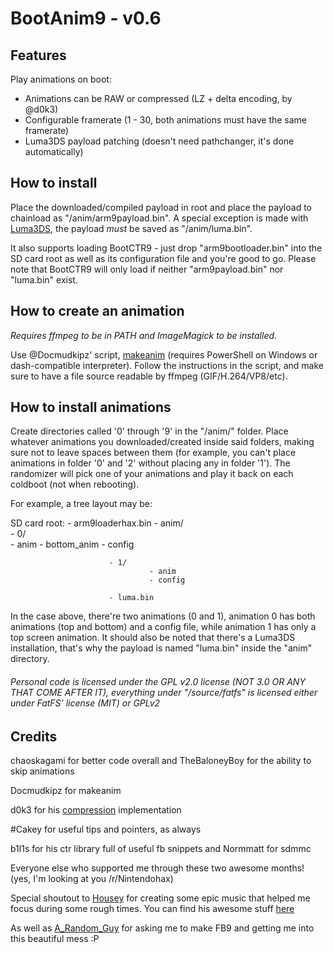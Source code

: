 # BootAnim9 - v0.6

## Features

Play animations on boot:

- Animations can be RAW or compressed (LZ + delta encoding, by @d0k3)
- Configurable framerate (1 - 30, both animations must have the same framerate)
- Luma3DS payload patching (doesn't need pathchanger, it's done automatically)

## How to install

Place the downloaded/compiled payload in root and place the payload to chainload as "/anim/arm9payload.bin".
A special exception is made with [Luma3DS](https://github.com/AuroraWright/Luma3DS), the payload *must* be saved as "/anim/luma.bin".

It also supports loading BootCTR9 - just drop "arm9bootloader.bin" into the SD card root as well as its configuration file and you're good to go.
Please note that BootCTR9 will only load if neither "arm9payload.bin" nor "luma.bin" exist.

## How to create an animation

*Requires ffmpeg to be in PATH and ImageMagick to be installed.*

Use @Docmudkipz' script, [makeanim](https://github.com/Docmudkipz/makeanim) (requires PowerShell on Windows or dash-compatible interpreter).
Follow the instructions in the script, and make sure to have a file source readable by ffmpeg (GIF/H.264/VP8/etc).

## How to install animations

Create directories called '0' through '9' in the "/anim/" folder. Place whatever animations you downloaded/created inside said folders, making sure not to leave spaces between them (for example, you can't place animations in folder '0' and '2' without placing any in folder '1').
The randomizer will pick one of your animations and play it back on each coldboot (not when rebooting).

For example, a tree layout may be:

SD card root: - arm9loaderhax.bin
              - anim/     
			              - 0/     
						           - anim
			                       - bottom_anim
								   - config

			              - 1/
						           - anim
								   - config

                          - luma.bin

In the case above, there're two animations (0 and 1), animation 0 has both animations (top and bottom) and a config file, while animation 1 has only a top screen animation.
It should also be noted that there's a Luma3DS installation, that's why the payload is named "luma.bin" inside the "anim" directory.

###### Personal code is licensed under the GPL v2.0 license (NOT 3.0 OR ANY THAT COME AFTER IT), everything under "/source/fatfs" is licensed either under FatFS' license (MIT) or GPLv2

## Credits

chaoskagami for better code overall and TheBaloneyBoy for the ability to skip animations

Docmudkipz for makeanim

d0k3 for his [compression](https://github.com/d0k3/ban9comp) implementation

\#Cakey for useful tips and pointers, as always

b1l1s for his ctr library full of useful fb snippets and Normmatt for sdmmc

Everyone else who supported me through these two awesome months! (yes, I'm looking at you /r/Nintendohax)

Special shoutout to [Housey](https://github.com/housebreaker) for creating some epic music that helped me focus during some rough times. You can find his awesome stuff [here](https://soundcloud.com/housebreaker1)

As well as [A_Random_Guy](https://gbatemp.net/members/a_random_guy.366070/) for asking me to make FB9 and getting me into this beautiful mess :P
